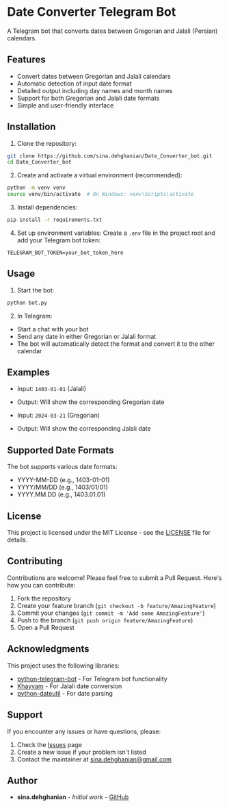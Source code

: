 # Date Converter Telegram Bot

A Telegram bot that converts dates between Gregorian and Jalali (Persian) calendars.

## Features

- Convert dates between Gregorian and Jalali calendars
- Automatic detection of input date format
- Detailed output including day names and month names
- Support for both Gregorian and Jalali date formats
- Simple and user-friendly interface

## Installation

1. Clone the repository:
```bash
git clone https://github.com/sina.dehghanian/Date_Converter_bot.git
cd Date_Converter_bot
```

2. Create and activate a virtual environment (recommended):
```bash
python -m venv venv
source venv/bin/activate  # On Windows: venv\Scripts\activate
```

3. Install dependencies:
```bash
pip install -r requirements.txt
```

4. Set up environment variables:
Create a `.env` file in the project root and add your Telegram bot token:
```
TELEGRAM_BOT_TOKEN=your_bot_token_here
```

## Usage

1. Start the bot:
```bash
python bot.py
```

2. In Telegram:
- Start a chat with your bot
- Send any date in either Gregorian or Jalali format
- The bot will automatically detect the format and convert it to the other calendar

## Examples

- Input: `1403-01-01` (Jalali)
- Output: Will show the corresponding Gregorian date

- Input: `2024-03-21` (Gregorian)
- Output: Will show the corresponding Jalali date

## Supported Date Formats

The bot supports various date formats:
- YYYY-MM-DD (e.g., 1403-01-01)
- YYYY/MM/DD (e.g., 1403/01/01)
- YYYY.MM.DD (e.g., 1403.01.01)

## License

This project is licensed under the MIT License - see the [LICENSE](LICENSE) file for details.

## Contributing

Contributions are welcome! Please feel free to submit a Pull Request. Here's how you can contribute:

1. Fork the repository
2. Create your feature branch (`git checkout -b feature/AmazingFeature`)
3. Commit your changes (`git commit -m 'Add some AmazingFeature'`)
4. Push to the branch (`git push origin feature/AmazingFeature`)
5. Open a Pull Request

## Acknowledgments

This project uses the following libraries:
- [python-telegram-bot](https://github.com/python-telegram-bot/python-telegram-bot) - For Telegram bot functionality
- [Khayyam](https://github.com/pylover/khayyam) - For Jalali date conversion
- [python-dateutil](https://github.com/dateutil/dateutil) - For date parsing

## Support

If you encounter any issues or have questions, please:
1. Check the [Issues](https://github.com/sina.dehghanian/Date_Converter_bot/issues) page
2. Create a new issue if your problem isn't listed
3. Contact the maintainer at [sina.dehghanian@gmail.com](mailto:sina.dehghanian@gmail.com)

## Author

- **sina.dehghanian** - *Initial work* - [GitHub](https://github.com/sina.dehghanian)
